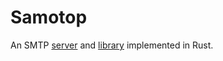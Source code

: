 # Samotop
An SMTP [server](samotop-server/README.md) and [library](samotop/README.md) implemented in Rust.